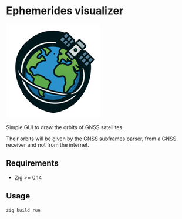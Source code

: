 # Ephemerides visualizer

![icon](images/icon-256.png)

Simple GUI to draw the orbits of GNSS satellites.

Their orbits will be given by the [GNSS subframes parser](https://github.com/Orolia2s/ephemerides), from a GNSS receiver and not from the internet.

## Requirements

- [Zig](https://ziglang.org/download/) >= 0.14

## Usage

```
zig build run
```
